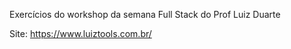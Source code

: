 Exercícios do workshop da semana Full Stack do Prof Luiz Duarte

Site: https://www.luiztools.com.br/
